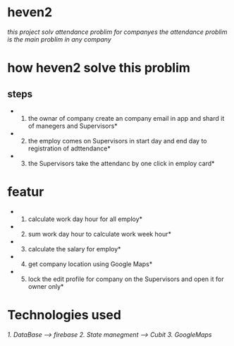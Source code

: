# heven2

*this project solv attendance problim for companyes* 
*the attendance problim is the main problim in any company*

# how heven2 solve this problim 

## steps 

* 1. the ownar of company create an company email in app and shard it of manegers and Supervisors*
* 2. the employ comes on Supervisors in start day and end day to registration of adttendance*
* 3. the Supervisors take the attendanc by one click in employ card*

# featur
* 1. calculate work day hour for all employ*
* 2. sum work day hour to calculate work week hour*
* 3. calculate the salary for employ*
* 4. get company location using Google Maps*
* 5. lock the edit profile for company on the Supervisors and open it for owner only*

# Technologies used 

*1. DataBase --> firebase*
*2. State manegment --> Cubit*
*3. GoogleMaps*

